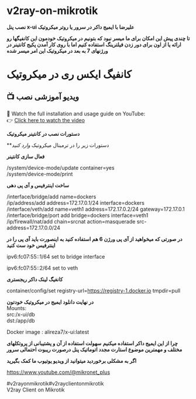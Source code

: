 # v2ray-on-mikrotik

**نصب پنل x-ui علیرضا با ایمیج داکر در سرور یا روتر میکروتیک**

**تا چندی پیش این امکان برای ما میسر نبود که بتونیم در میکروتیک خودمون این کانفیگها رو ارائه یا از اون برای دور زدن فیلترینگ استفاده کنیم اما با روی کار آمدن پکیج کانتینر در ورژنهای 7 به بعد در میکروتیک این امر میسر شده**

# کانفیگ ایکس ری در میکروتیک

## 📺 ویدیو آموزشی نصب 
🎥 Watch the full installation and usage guide on YouTube:  
👉 [Click here to watch the video](https://www.youtube.com/watch?v=131ONwrhPxg&t=72s)  

  
**دستورات نصب در کانتینر میکروتیک**

**دستورات زیر را در ترمینال میکروتیک *وارد کنید*

**فعال سازی کانتینر**

/system/device-mode/update container=yes  
/system/device-mode/print    

**ساخت اینترفیس و آی پی دهی**

/interface/bridge/add name=dockers  
/ip/address/add address=172.17.0.1/24 interface=dockers  
/interface/veth/add name=veth1 address=172.17.0.2/24 gateway=172.17.0.1  
/interface/bridge/port add bridge=dockers interface=veth1  
/ip/firewall/nat/add chain=srcnat action=masquerade src-address=172.17.0.0/24   

**در صورتی که میخواهید از آی پی ورژن 6 هم استفاده کنید به اینصورت باید آی پی را در اینترفیس خود ست کنید**

ipv6:fc07:55::1/64 set to bridge interface

ipv6:fc07:55::2/64 set to veth

**کانغیگ لینک داکر ریجستری**  

container/config/set registry-url=https://registry-1.docker.io tmpdir=pull   

**در نهایت دانلود ایمیج در میکروتیک خودتون**  
Mounts:  
src:/x-ui/db  
dst:/app/db  

Docker image : alireza7/x-ui:latest    

**چرا از این ایمیج داکر استفاده میکنیم**
**سهولت استفاده از آن و پشتیبانی از پروتکلهای مختلف و مهمترین موضوع استارت مجدد اتوماتیک پنل درصورت ریبوت احتمالی سرور**

**اگر به مشکلی برخوردید میتوانید از ویدیو یوتیوب ما کمک بگیرید**  

https://www.youtube.com/@mikronet_plus  

#v2rayonmikrotik#v2rayclientonmikrotik  
V2ray Client on Mikrotik
